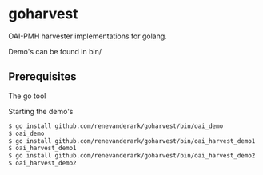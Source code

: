 goharvest
======

OAI-PMH harvester implementations for golang.

Demo's can be found in bin/

Prerequisites
---
The go tool

Starting the demo's

```sh
$ go install github.com/renevanderark/goharvest/bin/oai_demo
$ oai_demo
$ go install github.com/renevanderark/goharvest/bin/oai_harvest_demo1
$ oai_harvest_demo1
$ go install github.com/renevanderark/goharvest/bin/oai_harvest_demo2
$ oai_harvest_demo2
```

